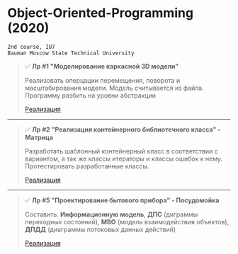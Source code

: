 # Object-Oriented-Programming (2020)

```
2nd course, IU7
Bauman Moscow State Technical University
```

> :white_check_mark: **Лр #1 "Моделирование каркасной 3D модели"**
> 
> Реализовать оперцации перемещения, поворота и масштабирования модели. 
> Модель считывается из файла. 
> Программу разбить на уровни абстракции
>
> [Реализация](https://github.com/shlyapik228/bmstu_oop/tree/master/lab_01)
___

> :white_check_mark: **Лр #2 "Реализация контейнерного библиотечного класса" - Матрица**
> 
> Разработать шаблонный контейнерный класс в соответствии с вариантом, а так же классы
> итераторы и классы ошибок к нему. Протестировать разработанные классы.
>
> [Реализация](https://github.com/shlyapik228/bmstu_oop/tree/master/lab_02)
___

> :white_check_mark: **Лр #5 "Проектирование бытового прибора" - Посудомойка**
> 
> Составить: **Информационную модель**, **ДПС** (диграммы переходных состояний), **МВО** (модель взаимодействия объектов), 
> **ДПДД** (диаграммы потоковых данных действий)
>
> [Реализация](https://github.com/shlyapik228/bmstu_oop/tree/master/lab_05)
